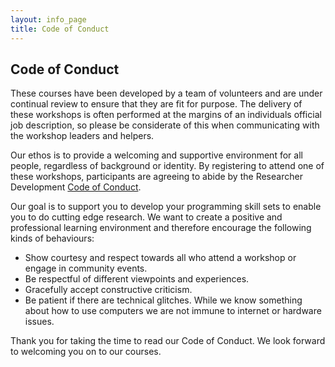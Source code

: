 ```yaml
---
layout: info_page
title: Code of Conduct
---
```


## Code of Conduct

These courses have been developed by a team of volunteers and are under continual review to ensure that they are fit for purpose. The delivery of these workshops is often performed at the margins of an individuals official job description, so please be considerate of this when communicating with the workshop leaders and helpers.

Our ethos is to provide a welcoming and supportive environment for all people, regardless of background or identity. By registering to attend one of these workshops,  participants are agreeing to abide by the Researcher Development [Code of Conduct](http://www.exeter.ac.uk/media/universityofexeter/doctoralcollege/researcherdevelopment/images/Code_of_conduct.pdf).

Our goal is to support you to develop your programming skill sets to enable you to do cutting edge research. We want to create a positive and professional learning environment and therefore encourage the following kinds of behaviours:

- Show courtesy and respect towards all who attend a workshop or engage in community events.
- Be respectful of different viewpoints and experiences.
- Gracefully accept constructive criticism.
- Be patient if there are technical glitches. While we know something about how to use computers we are not immune to internet or hardware issues.

Thank you for taking the time to read our Code of Conduct. We look forward to welcoming you on to our courses.
